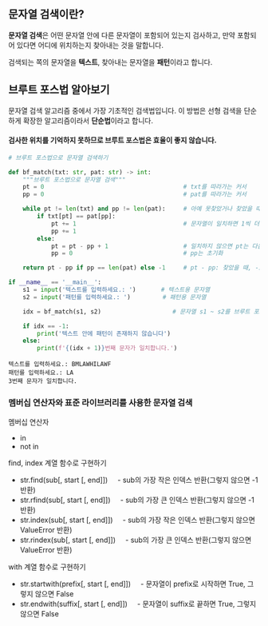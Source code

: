 ## 문자열 검색이란?

**문자열 검색**은 어떤 문자열 안에 다른 문자열이 포함되어 있는지 검사하고, 만약 포함되어 있다면 어디에 위치하는지 찾아내는 것을 말합니다.

검색되는 쪽의 문자열을 **텍스트**, 찾아내는 문자열을 **패턴**이라고 합니다.

## 브루트 포스법 알아보기

문자열 검색 알고리즘 중에서 가장 기초적인 검색법입니다. 이 방법은 선형 검색을 단순하게 확장한 알고리즘이라서 **단순법**이라고 합니다.

#### 검사한 위치를 기억하지 못하므로 브루트 포스법은 효율이 좋지 않습니다.

```python
# 브루트 포스법으로 문자열 검색하기

def bf_match(txt: str, pat: str) -> int:
    """브루트 포스법으로 문자열 검색"""
    pt = 0                                       # txt를 따라가는 커서
    pp = 0                                       # pat를 따라가는 커서

    while pt != len(txt) and pp != len(pat):     # 아예 못찾았거나 찾았을 때
        if txt[pt] == pat[pp]:
            pt += 1                              # 문자열이 일치하면 1씩 더해줌
            pp += 1
        else:
            pt = pt - pp + 1                     # 일치하지 않으면 pt는 다음 칸부터 다시 수색
            pp = 0                               # pp는 초기화

    return pt - pp if pp == len(pat) else -1     # pt - pp: 찾았을 때, -1: 못찾았을 때

if __name__ == '__main__':
    s1 = input('텍스트를 입력하세요.: ')       # 텍스트용 문자열
    s2 = input('패턴를 입력하세요.: ')         # 패턴용 문자열

    idx = bf_match(s1, s2)                    # 문자열 s1 ~ s2를 브루트 포스법으로 검색

    if idx == -1:
        print('텍스트 안에 패턴이 존재하지 않습니다')
    else:
        print(f'{(idx + 1)}번째 문자가 일치합니다.')
```

```
텍스트를 입력하세요.: BMLAWHILAWF
패턴를 입력하세요.: LA
3번째 문자가 일치합니다.
```

### 멤버십 연산자와 표준 라이브러리를 사용한 문자열 검색

멤버십 연산자

- in
- not in

find, index 계열 함수로 구현하기

- str.find(sub[, start [, end]]) $~~~$ - sub의 가장 작은 인덱스 반환(그렇지 않으면 -1 반환)
- str.rfind(sub[, start [, end]]) $~~~$ - sub의 가장 큰 인덱스 반환(그렇지 않으면 -1 반환)
- str.index(sub[, start [, end]]) $~~~$ - sub의 가장 작은 인덱스 반환(그렇지 않으면 ValueError 반환)
- str.rindex(sub[, start [, end]]) $~~~$ - sub의 가장 큰 인덱스 반환(그렇지 않으면 ValueError 반환)

with 계열 함수로 구현하기

- str.startwith(prefix[, start [, end]]) $~~~$ - 문자열이 prefix로 시작하면 True, 그렇지 않으면 False
- str.endwith(suffix[, start [, end]]) $~~~$ - 문자열이 suffix로 끝하면 True, 그렇지 않으면 False
